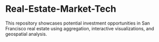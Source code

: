 # Real-Estate-Market-Tech
This repository showcases potential investment opportunities in San Francisco real estate using aggregation, interactive visualizations, and geospatial analysis.
